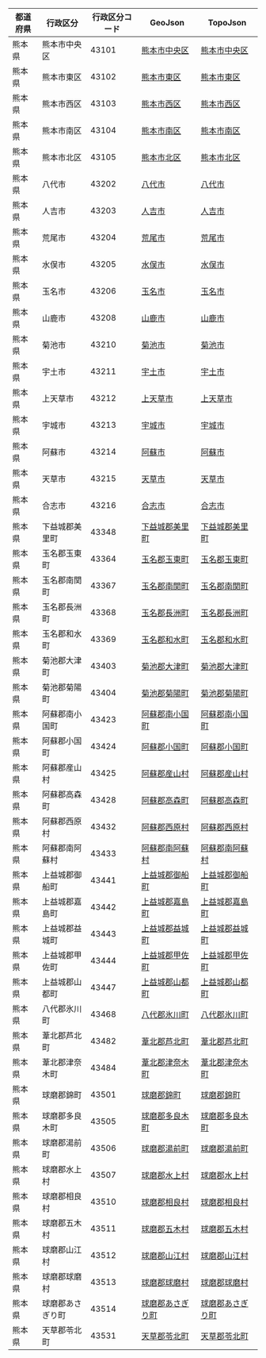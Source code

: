 | 都道府県 | 行政区分 | 行政区分コード | GeoJson | TopoJson |
|-----------|--------- |--------------|------|------|
| 熊本県 | 熊本市中央区 | 43101 | [熊本市中央区](/geojson/cities/43/43101.json) | [熊本市中央区](/topojson/cities/43/43101.topojson) |
| 熊本県 | 熊本市東区 | 43102 | [熊本市東区](/geojson/cities/43/43102.json) | [熊本市東区](/topojson/cities/43/43102.topojson) |
| 熊本県 | 熊本市西区 | 43103 | [熊本市西区](/geojson/cities/43/43103.json) | [熊本市西区](/topojson/cities/43/43103.topojson) |
| 熊本県 | 熊本市南区 | 43104 | [熊本市南区](/geojson/cities/43/43104.json) | [熊本市南区](/topojson/cities/43/43104.topojson) |
| 熊本県 | 熊本市北区 | 43105 | [熊本市北区](/geojson/cities/43/43105.json) | [熊本市北区](/topojson/cities/43/43105.topojson) |
| 熊本県 | 八代市 | 43202 | [八代市](/geojson/cities/43/43202.json) | [八代市](/topojson/cities/43/43202.topojson) |
| 熊本県 | 人吉市 | 43203 | [人吉市](/geojson/cities/43/43203.json) | [人吉市](/topojson/cities/43/43203.topojson) |
| 熊本県 | 荒尾市 | 43204 | [荒尾市](/geojson/cities/43/43204.json) | [荒尾市](/topojson/cities/43/43204.topojson) |
| 熊本県 | 水俣市 | 43205 | [水俣市](/geojson/cities/43/43205.json) | [水俣市](/topojson/cities/43/43205.topojson) |
| 熊本県 | 玉名市 | 43206 | [玉名市](/geojson/cities/43/43206.json) | [玉名市](/topojson/cities/43/43206.topojson) |
| 熊本県 | 山鹿市 | 43208 | [山鹿市](/geojson/cities/43/43208.json) | [山鹿市](/topojson/cities/43/43208.topojson) |
| 熊本県 | 菊池市 | 43210 | [菊池市](/geojson/cities/43/43210.json) | [菊池市](/topojson/cities/43/43210.topojson) |
| 熊本県 | 宇土市 | 43211 | [宇土市](/geojson/cities/43/43211.json) | [宇土市](/topojson/cities/43/43211.topojson) |
| 熊本県 | 上天草市 | 43212 | [上天草市](/geojson/cities/43/43212.json) | [上天草市](/topojson/cities/43/43212.topojson) |
| 熊本県 | 宇城市 | 43213 | [宇城市](/geojson/cities/43/43213.json) | [宇城市](/topojson/cities/43/43213.topojson) |
| 熊本県 | 阿蘇市 | 43214 | [阿蘇市](/geojson/cities/43/43214.json) | [阿蘇市](/topojson/cities/43/43214.topojson) |
| 熊本県 | 天草市 | 43215 | [天草市](/geojson/cities/43/43215.json) | [天草市](/topojson/cities/43/43215.topojson) |
| 熊本県 | 合志市 | 43216 | [合志市](/geojson/cities/43/43216.json) | [合志市](/topojson/cities/43/43216.topojson) |
| 熊本県 | 下益城郡美里町 | 43348 | [下益城郡美里町](/geojson/cities/43/43348.json) | [下益城郡美里町](/topojson/cities/43/43348.topojson) |
| 熊本県 | 玉名郡玉東町 | 43364 | [玉名郡玉東町](/geojson/cities/43/43364.json) | [玉名郡玉東町](/topojson/cities/43/43364.topojson) |
| 熊本県 | 玉名郡南関町 | 43367 | [玉名郡南関町](/geojson/cities/43/43367.json) | [玉名郡南関町](/topojson/cities/43/43367.topojson) |
| 熊本県 | 玉名郡長洲町 | 43368 | [玉名郡長洲町](/geojson/cities/43/43368.json) | [玉名郡長洲町](/topojson/cities/43/43368.topojson) |
| 熊本県 | 玉名郡和水町 | 43369 | [玉名郡和水町](/geojson/cities/43/43369.json) | [玉名郡和水町](/topojson/cities/43/43369.topojson) |
| 熊本県 | 菊池郡大津町 | 43403 | [菊池郡大津町](/geojson/cities/43/43403.json) | [菊池郡大津町](/topojson/cities/43/43403.topojson) |
| 熊本県 | 菊池郡菊陽町 | 43404 | [菊池郡菊陽町](/geojson/cities/43/43404.json) | [菊池郡菊陽町](/topojson/cities/43/43404.topojson) |
| 熊本県 | 阿蘇郡南小国町 | 43423 | [阿蘇郡南小国町](/geojson/cities/43/43423.json) | [阿蘇郡南小国町](/topojson/cities/43/43423.topojson) |
| 熊本県 | 阿蘇郡小国町 | 43424 | [阿蘇郡小国町](/geojson/cities/43/43424.json) | [阿蘇郡小国町](/topojson/cities/43/43424.topojson) |
| 熊本県 | 阿蘇郡産山村 | 43425 | [阿蘇郡産山村](/geojson/cities/43/43425.json) | [阿蘇郡産山村](/topojson/cities/43/43425.topojson) |
| 熊本県 | 阿蘇郡高森町 | 43428 | [阿蘇郡高森町](/geojson/cities/43/43428.json) | [阿蘇郡高森町](/topojson/cities/43/43428.topojson) |
| 熊本県 | 阿蘇郡西原村 | 43432 | [阿蘇郡西原村](/geojson/cities/43/43432.json) | [阿蘇郡西原村](/topojson/cities/43/43432.topojson) |
| 熊本県 | 阿蘇郡南阿蘇村 | 43433 | [阿蘇郡南阿蘇村](/geojson/cities/43/43433.json) | [阿蘇郡南阿蘇村](/topojson/cities/43/43433.topojson) |
| 熊本県 | 上益城郡御船町 | 43441 | [上益城郡御船町](/geojson/cities/43/43441.json) | [上益城郡御船町](/topojson/cities/43/43441.topojson) |
| 熊本県 | 上益城郡嘉島町 | 43442 | [上益城郡嘉島町](/geojson/cities/43/43442.json) | [上益城郡嘉島町](/topojson/cities/43/43442.topojson) |
| 熊本県 | 上益城郡益城町 | 43443 | [上益城郡益城町](/geojson/cities/43/43443.json) | [上益城郡益城町](/topojson/cities/43/43443.topojson) |
| 熊本県 | 上益城郡甲佐町 | 43444 | [上益城郡甲佐町](/geojson/cities/43/43444.json) | [上益城郡甲佐町](/topojson/cities/43/43444.topojson) |
| 熊本県 | 上益城郡山都町 | 43447 | [上益城郡山都町](/geojson/cities/43/43447.json) | [上益城郡山都町](/topojson/cities/43/43447.topojson) |
| 熊本県 | 八代郡氷川町 | 43468 | [八代郡氷川町](/geojson/cities/43/43468.json) | [八代郡氷川町](/topojson/cities/43/43468.topojson) |
| 熊本県 | 葦北郡芦北町 | 43482 | [葦北郡芦北町](/geojson/cities/43/43482.json) | [葦北郡芦北町](/topojson/cities/43/43482.topojson) |
| 熊本県 | 葦北郡津奈木町 | 43484 | [葦北郡津奈木町](/geojson/cities/43/43484.json) | [葦北郡津奈木町](/topojson/cities/43/43484.topojson) |
| 熊本県 | 球磨郡錦町 | 43501 | [球磨郡錦町](/geojson/cities/43/43501.json) | [球磨郡錦町](/topojson/cities/43/43501.topojson) |
| 熊本県 | 球磨郡多良木町 | 43505 | [球磨郡多良木町](/geojson/cities/43/43505.json) | [球磨郡多良木町](/topojson/cities/43/43505.topojson) |
| 熊本県 | 球磨郡湯前町 | 43506 | [球磨郡湯前町](/geojson/cities/43/43506.json) | [球磨郡湯前町](/topojson/cities/43/43506.topojson) |
| 熊本県 | 球磨郡水上村 | 43507 | [球磨郡水上村](/geojson/cities/43/43507.json) | [球磨郡水上村](/topojson/cities/43/43507.topojson) |
| 熊本県 | 球磨郡相良村 | 43510 | [球磨郡相良村](/geojson/cities/43/43510.json) | [球磨郡相良村](/topojson/cities/43/43510.topojson) |
| 熊本県 | 球磨郡五木村 | 43511 | [球磨郡五木村](/geojson/cities/43/43511.json) | [球磨郡五木村](/topojson/cities/43/43511.topojson) |
| 熊本県 | 球磨郡山江村 | 43512 | [球磨郡山江村](/geojson/cities/43/43512.json) | [球磨郡山江村](/topojson/cities/43/43512.topojson) |
| 熊本県 | 球磨郡球磨村 | 43513 | [球磨郡球磨村](/geojson/cities/43/43513.json) | [球磨郡球磨村](/topojson/cities/43/43513.topojson) |
| 熊本県 | 球磨郡あさぎり町 | 43514 | [球磨郡あさぎり町](/geojson/cities/43/43514.json) | [球磨郡あさぎり町](/topojson/cities/43/43514.topojson) |
| 熊本県 | 天草郡苓北町 | 43531 | [天草郡苓北町](/geojson/cities/43/43531.json) | [天草郡苓北町](/topojson/cities/43/43531.topojson) |
